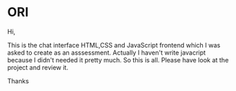 # ORI
Hi,

This is the chat interface HTML,CSS and JavaScript frontend which I was asked to create as an asssessment.
Actually I haven't write javacript because I didn't needed it pretty much. So this is all. Please have look at the project and review it.

Thanks
